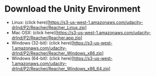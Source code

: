 # Download the Unity Environment

- Linux: (click here)[https://s3-us-west-1.amazonaws.com/udacity-drlnd/P2/Reacher/Reacher_Linux.zip]
- Mac OSX: (click here)[https://s3-us-west-1.amazonaws.com/udacity-drlnd/P2/Reacher/Reacher.app.zip]
- Windows (32-bit): (click here)[https://s3-us-west-1.amazonaws.com/udacity-drlnd/P2/Reacher/Reacher_Windows_x86.zip]
- Windows (64-bit): (click here)[https://s3-us-west-1.amazonaws.com/udacity-drlnd/P2/Reacher/Reacher_Windows_x86_64.zip]
